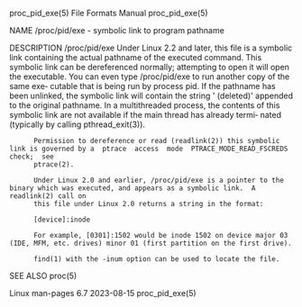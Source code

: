 proc_pid_exe(5)							      File Formats Manual						       proc_pid_exe(5)

NAME
       /proc/pid/exe - symbolic link to program pathname

DESCRIPTION
       /proc/pid/exe
	      Under  Linux  2.2	 and  later,  this  file is a symbolic link containing the actual pathname of the executed command.  This symbolic link can be
	      dereferenced normally; attempting to open it will open the executable.  You can even type /proc/pid/exe to run another copy  of  the  same  exe‐
	      cutable that is being run by process pid.	 If the pathname has been unlinked, the symbolic link will contain the string ' (deleted)' appended to
	      the  original  pathname.	In a multithreaded process, the contents of this symbolic link are not available if the main thread has already termi‐
	      nated (typically by calling pthread_exit(3)).

	      Permission to dereference or read (readlink(2)) this symbolic link is governed by a  ptrace  access  mode	 PTRACE_MODE_READ_FSCREDS  check;  see
	      ptrace(2).

	      Under Linux 2.0 and earlier, /proc/pid/exe is a pointer to the binary which was executed, and appears as a symbolic link.	 A readlink(2) call on
	      this file under Linux 2.0 returns a string in the format:

		  [device]:inode

	      For example, [0301]:1502 would be inode 1502 on device major 03 (IDE, MFM, etc. drives) minor 01 (first partition on the first drive).

	      find(1) with the -inum option can be used to locate the file.

SEE ALSO
       proc(5)

Linux man-pages 6.7							  2023-08-15							       proc_pid_exe(5)
